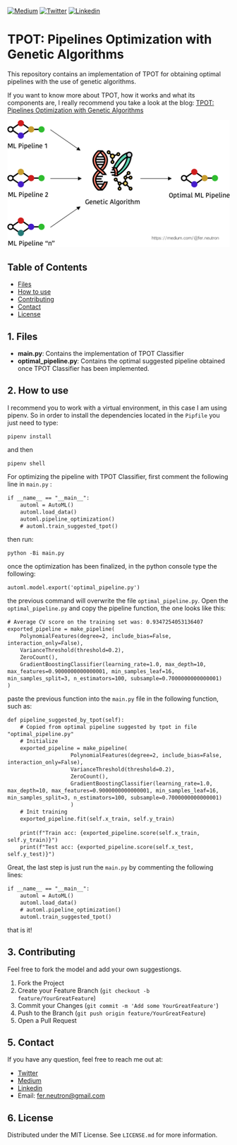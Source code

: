 <!-- PROJECT SHIELDS -->
<!--
*** I'm using markdown "reference style" links for readability.
*** Reference links are enclosed in brackets [ ] instead of parentheses ( ).
*** See the bottom of this document for the declaration of the reference variables
*** for contributors-url, forks-url, etc. This is an optional, concise syntax you may use.
*** https://www.markdownguide.org/basic-syntax/#reference-style-links
-->
[![Medium][medium-shield]][medium-url]
[![Twitter][twitter-shield]][twitter-url]
[![Linkedin][linkedin-shield]][linkedin-url]

# TPOT: Pipelines Optimization with Genetic Algorithms
This repository contains an implementation of TPOT for obtaining optimal pipelines with the use of genetic algorithms.

If you want to know more about TPOT, how it works and what its components are, I really recommend you take a look at the blog: <a href="https://towardsdatascience.com/ensemble-learning-stacking-blending-voting-b37737c4f483"> TPOT: Pipelines Optimization with Genetic Algorithms</a>

<p align="center">
<img src='img/TPOT_Intro.jpg'>
</p>

<!-- TABLE OF CONTENTS -->
## Table of Contents

* [Files](#files)
* [How to use](#how-to-use)
* [Contributing](#contributing)
* [Contact](#contact)
* [License](#license)

<!-- files -->
## 1. Files
* **main.py**: Contains the implementation of TPOT Classifier
* **optimal_pipeline.py**: Contains the optimal suggested pipeline obtained once TPOT Classifier has been implemented.


<!-- how-to-use -->
## 2. How to use
I recommend you to work with a virtual environment, in this case I am using pipenv. So in order to install the dependencies located in the ``Pipfile`` you just need to type:

```SH
pipenv install
```
and then

```SH
pipenv shell
```

For optimizing the pipeline with TPOT Classifier, first comment the following line in ``main.py`` :

```PY
if __name__ == "__main__":
    automl = AutoML()
    automl.load_data()
    automl.pipeline_optimization()
    # automl.train_suggested_tpot()
```

then run:

```SH
python -Bi main.py
```

once the optimization has been finalized, in the python console type the following:

```SH
automl.model.export('optimal_pipeline.py')
```

the previous command will overwrite the file ``optimal_pipeline.py``. Open the ``optimal_pipeline.py`` and copy the pipeline function, the one looks like this:

```PY
# Average CV score on the training set was: 0.9347254053136407
exported_pipeline = make_pipeline(
    PolynomialFeatures(degree=2, include_bias=False, interaction_only=False),
    VarianceThreshold(threshold=0.2),
    ZeroCount(),
    GradientBoostingClassifier(learning_rate=1.0, max_depth=10, max_features=0.9000000000000001, min_samples_leaf=16, min_samples_split=3, n_estimators=100, subsample=0.7000000000000001)
)
```

paste the previous function into the ``main.py`` file in the following function, such as:

```PY
def pipeline_suggested_by_tpot(self):
    # Copied from optimal pipeline suggested by tpot in file "optimal_pipeline.py"
    # Initialize 
    exported_pipeline = make_pipeline(
                    PolynomialFeatures(degree=2, include_bias=False, interaction_only=False),
                    VarianceThreshold(threshold=0.2),
                    ZeroCount(),
                    GradientBoostingClassifier(learning_rate=1.0, max_depth=10, max_features=0.9000000000000001, min_samples_leaf=16, min_samples_split=3, n_estimators=100, subsample=0.7000000000000001)
                    )
    # Init training
    exported_pipeline.fit(self.x_train, self.y_train)
    
    print(f"Train acc: {exported_pipeline.score(self.x_train, self.y_train)}")
    print(f"Test acc: {exported_pipeline.score(self.x_test, self.y_test)}")
```

Great, the last step is just run the ``main.py`` by commenting the following lines:

```PY
if __name__ == "__main__":
    automl = AutoML()
    automl.load_data()
    # automl.pipeline_optimization()
    automl.train_suggested_tpot()
```

that is it!

<!-- contributing -->
## 3. Contributing
Feel free to fork the model and add your own suggestiongs.

1. Fork the Project
2. Create your Feature Branch (`git checkout -b feature/YourGreatFeature`)
3. Commit your Changes (`git commit -m 'Add some YourGreatFeature'`)
4. Push to the Branch (`git push origin feature/YourGreatFeature`)
5. Open a Pull Request

<!-- contact -->
## 5. Contact
If you have any question, feel free to reach me out at:
* <a href="https://twitter.com/Fernando_LpzV">Twitter</a>
* <a href="https://medium.com/@fer.neutron">Medium</a>
* <a href="https://www.linkedin.com/in/fernando-lopezvelasco/">Linkedin</a>
* Email: fer.neutron@gmail.com

<!-- license -->
## 6. License
Distributed under the MIT License. See ``LICENSE.md`` for more information.


<!-- MARKDOWN LINKS & IMAGES -->
<!-- https://www.markdownguide.org/basic-syntax/#reference-style-links -->
[medium-shield]: https://img.shields.io/badge/medium-%2312100E.svg?&style=for-the-badge&logo=medium&logoColor=white
[medium-url]: https://medium.com/@fer.neutron
[twitter-shield]: https://img.shields.io/badge/twitter-%231DA1F2.svg?&style=for-the-badge&logo=twitter&logoColor=white
[twitter-url]: https://twitter.com/Fernando_LpzV
[linkedin-shield]: https://img.shields.io/badge/linkedin-%230077B5.svg?&style=for-the-badge&logo=linkedin&logoColor=white
[linkedin-url]: https://www.linkedin.com/in/fernando-lopezvelasco/